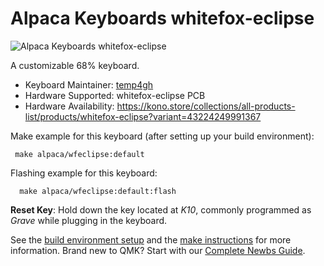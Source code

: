 # Alpaca Keyboards whitefox-eclipse

![Alpaca Keyboards whitefox-eclipse](https://i.imgur.com/VlyDBYG.jpg)

A customizable 68% keyboard.

- Keyboard Maintainer: [temp4gh](https://github.com/temp4gh)
- Hardware Supported: whitefox-eclipse PCB
- Hardware Availability: https://kono.store/collections/all-products-list/products/whitefox-eclipse?variant=43224249991367

Make example for this keyboard (after setting up your build environment):

```
 make alpaca/wfeclipse:default
```

Flashing example for this keyboard:

```
  make alpaca/wfeclipse:default:flash
```

**Reset Key**: Hold down the key located at *K10*, commonly programmed as *Grave* while plugging in the keyboard.

See the [build environment setup](https://docs.qmk.fm/#/getting_started_build_tools) and the [make instructions](https://docs.qmk.fm/#/getting_started_make_guide) for more information. Brand new to QMK? Start with our [Complete Newbs Guide](https://docs.qmk.fm/#/newbs).
